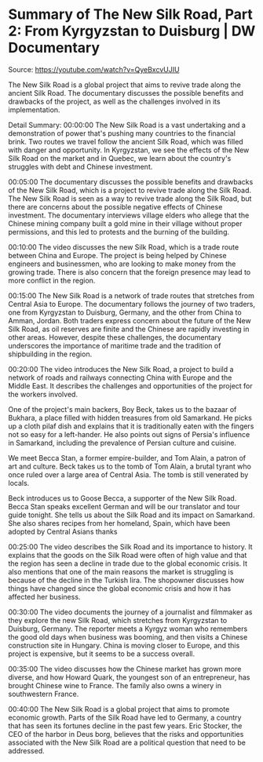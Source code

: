 # Summary of The New Silk Road, Part 2: From Kyrgyzstan to Duisburg | DW Documentary

Source: https://youtube.com/watch?v=QyeBxcvUJIU

The New Silk Road is a global project that aims to revive trade along the ancient Silk Road. The documentary discusses the possible benefits and drawbacks of the project, as well as the challenges involved in its implementation.

Detail Summary: 
00:00:00
The New Silk Road is a vast undertaking and a demonstration of power that's pushing many countries to the financial brink. Two routes we travel follow the ancient Silk Road, which was filled with danger and opportunity. In Kyrgyzstan, we see the effects of the New Silk Road on the market and in Quebec, we learn about the country's struggles with debt and Chinese investment.

00:05:00
The documentary discusses the possible benefits and drawbacks of the New Silk Road, which is a project to revive trade along the Silk Road. The New Silk Road is seen as a way to revive trade along the Silk Road, but there are concerns about the possible negative effects of Chinese investment. The documentary interviews village elders who allege that the Chinese mining company built a gold mine in their village without proper permissions, and this led to protests and the burning of the building.

00:10:00
The video discusses the new Silk Road, which is a trade route between China and Europe. The project is being helped by Chinese engineers and businessmen, who are looking to make money from the growing trade. There is also concern that the foreign presence may lead to more conflict in the region.

00:15:00
The New Silk Road is a network of trade routes that stretches from Central Asia to Europe. The documentary follows the journey of two traders, one from Kyrgyzstan to Duisburg, Germany, and the other from China to Amman, Jordan. Both traders express concern about the future of the New Silk Road, as oil reserves are finite and the Chinese are rapidly investing in other areas. However, despite these challenges, the documentary underscores the importance of maritime trade and the tradition of shipbuilding in the region.

00:20:00
The video introduces the New Silk Road, a project to build a network of roads and railways connecting China with Europe and the Middle East. It describes the challenges and opportunities of the project for the workers involved.

One of the project's main backers, Boy Beck, takes us to the bazaar of Bukhara, a place filled with hidden treasures from old Samarkand. He picks up a cloth pilaf dish and explains that it is traditionally eaten with the fingers not so easy for a left-hander. He also points out signs of Persia's influence in Samarkand, including the prevalence of Persian culture and cuisine.

We meet Becca Stan, a former empire-builder, and Tom Alain, a patron of art and culture. Beck takes us to the tomb of Tom Alain, a brutal tyrant who once ruled over a large area of Central Asia. The tomb is still venerated by locals.

Beck introduces us to Goose Becca, a supporter of the New Silk Road. Becca Stan speaks excellent German and will be our translator and tour guide tonight. She tells us about the Silk Road and its impact on Samarkand. She also shares recipes from her homeland, Spain, which have been adopted by Central Asians thanks

00:25:00
The video describes the Silk Road and its importance to history. It explains that the goods on the Silk Road were often of high value and that the region has seen a decline in trade due to the global economic crisis. It also mentions that one of the main reasons the market is struggling is because of the decline in the Turkish lira. The shopowner discusses how things have changed since the global economic crisis and how it has affected her business.

00:30:00
The video documents the journey of a journalist and filmmaker as they explore the new Silk Road, which stretches from Kyrgyzstan to Duisburg, Germany. The reporter meets a Kyrgyz woman who remembers the good old days when business was booming, and then visits a Chinese construction site in Hungary. China is moving closer to Europe, and this project is expensive, but it seems to be a success overall.

00:35:00
The video discusses how the Chinese market has grown more diverse, and how Howard Quark, the youngest son of an entrepreneur, has brought Chinese wine to France. The family also owns a winery in southwestern France.

00:40:00
The New Silk Road is a global project that aims to promote economic growth. Parts of the Silk Road have led to Germany, a country that has seen its fortunes decline in the past few years. Eric Stocker, the CEO of the harbor in Deus borg, believes that the risks and opportunities associated with the New Silk Road are a political question that need to be addressed.

